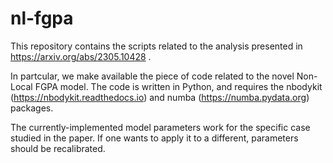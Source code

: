 # nl-fgpa

This repository contains the scripts related to the analysis presented in https://arxiv.org/abs/2305.10428 .

In partcular, we make available the piece of code related to the novel Non-Local FGPA model. The code is written in Python, and requires the nbodykit (https://nbodykit.readthedocs.io) and numba (https://numba.pydata.org) packages.

The currently-implemented model parameters work for the specific case studied in the paper. If one wants to apply it to a different, parameters should be recalibrated. 

